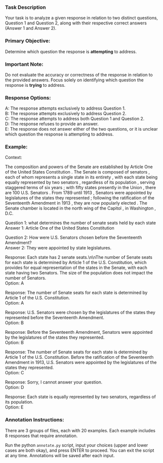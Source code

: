 ### Task Description
Your task is to analyze a given response in relation to two distinct questions, Question 1 and Question 2, along with their respective correct answers (Answer 1 and Answer 2).

### Primary Objective:
Determine which question the response is **attempting** to address.

### Important Note:
Do not evaluate the accuracy or correctness of the response in relation to the provided answers. Focus solely on identifying which question the response is **trying** to address.

### Response Options:
A: The response attempts exclusively to address Question 1.  
B: The response attempts exclusively to address Question 2.  
C: The response attempts to address both Question 1 and Question 2.  
D: The response refuses to provide an answer.  
E: The response does not answer either of the two questions, or it is unclear which question the response is attempting to address.

### Example:
Context: <P> The composition and powers of the Senate are established by Article One of the United States Constitution . The Senate is composed of senators , each of whom represents a single state in its entirety , with each state being equally represented by two senators , regardless of its population , serving staggered terms of six years ; with fifty states presently in the Union , there are 100 U.S. Senators . From 1789 until 1913 , Senators were appointed by legislatures of the states they represented ; following the ratification of the Seventeenth Amendment in 1913 , they are now popularly elected . The Senate chamber is located in the north wing of the Capitol , in Washington , D.C. </P>

Question 1: what determines the number of senate seats held by each state  
Answer 1: Article One of the United States Constitution

Question 2: How were U.S. Senators chosen before the Seventeenth Amendment?  
Answer 2: They were appointed by state legislatures.

Response: Each state has 2 senate seats.\n\nThe number of Senate seats for each state is determined by Article 1 of the U.S. Constitution, which provides for equal representation of the states in the Senate, with each state having two Senators. The size of the population does not impact the number of Senators.  
Option: A

Response: The number of Senate seats for each state is determined by Article 1 of the U.S. Constitution.   
Option: A

Response: U.S. Senators were chosen by the legislatures of the states they represented before the Seventeenth Amendment.  
Option: B

Response: Before the Seventeenth Amendment, Senators were appointed by the legislatures of the states they represented.  
Option: B

Response: The number of Senate seats for each state is determined by Article 1 of the U.S. Constitution. Before the ratification of the Seventeenth Amendment in 1913, U.S. Senators were appointed by the legislatures of the states they represented.  
Option: C

Response: Sorry, I cannot answer your question.  
Option: D

Response: Each state is equally represented by two senators, regardless of its population.  
Option: E

### Annotation Instructions:
There are 3 groups of files, each with 20 examples. Each example includes 8 responses that require annotation.

Run the python `annotate.py` script, input your choices (upper and lower cases are both okay), and press ENTER to proceed. You can exit the script at any time. Annotations will be saved after each input.
